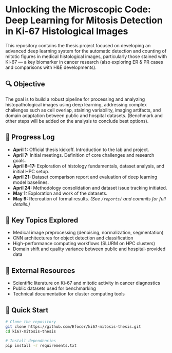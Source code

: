 # Unlocking the Microscopic Code: Deep Learning for Mitosis Detection in Ki-67 Histological Images

This repository contains the thesis project focused on developing an advanced deep learning system for the automatic detection and counting of mitotic figures in medical histological images, particularly those stained with Ki-67 — a key biomarker in cancer research (also exploring ER & PR cases and comparisons with H&E developments).

## 🔍 Objective
The goal is to build a robust pipeline for processing and analyzing histopathological images using deep learning, addressing complex challenges such as cell overlap, staining variability, imaging artifacts, and domain adaptation between public and hospital datasets. (Benchmark and other steps will be added on the analysis to conclude best options).

## 📆 Progress Log
- **April 1:** Official thesis kickoff. Introduction to the lab and project.
- **April 7:** Initial meetings. Definition of core challenges and research goals.
- **April 8–17:** Exploration of histology fundamentals, dataset analysis, and initial HPC setup.
- **April 21:** Dataset comparison report and evaluation of deep learning model baselines.
- **April 24:** Methodology consolidation and dataset issue tracking initiated.
- **May 1:** Exploration and work of the datasets.
- **May 9:** Recreation of formal results.
_(See `/reports/` and commits for full details.)_

## 🧠 Key Topics Explored
- Medical image preprocessing (denoising, normalization, segmentation)
- CNN architectures for object detection and classification
- High-performance computing workflows (SLURM on HPC clusters)
- Domain shift and quality variance between public and hospital-provided data

## 🔗 External Resources
- Scientific literature on Ki-67 and mitotic activity in cancer diagnostics
- Public datasets used for benchmarking
- Technical documentation for cluster computing tools

## 🚀 Quick Start
```bash
# Clone the repository
git clone https://github.com/Efocor/ki67-mitosis-thesis.git
cd ki67-mitosis-thesis

# Install dependencies
pip install -r requirements.txt
